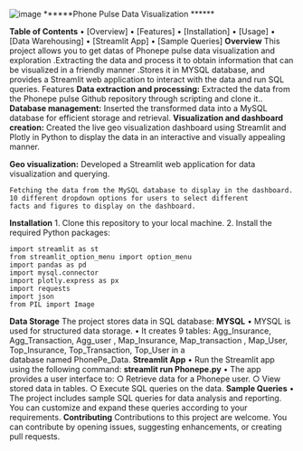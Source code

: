 ![image](https://github.com/Anusuyakaliyaperumal/Phonepe-Data/assets/155943453/e4f1e0fb-3119-45c9-a4cc-06cd50510c95)
******Phone Pulse Data Visualization ******

**Table of Contents**
	• [Overview]
	• [Features]
	• [Installation]
	• [Usage]
	• [Data Warehousing]
	• [Streamlit App]
	• [Sample Queries]
**Overview**
This project allows you to get datas of Phonepe pulse data visualization and exploration .Extracting the data  and process it to obtain information that can be visualized in a friendly manner .Stores it in MYSQL database, and provides a Streamlit web application to interact with the data and run SQL queries.
Features
**Data extraction and processing:**
	Extracted the  data from the Phonepe pulse Github repository through scripting and
	clone it..
**Database management:**
	Inserted the transformed data into a MySQL database for efficient storage and
	retrieval.
**Visualization and dashboard creation:**
	Created the live geo visualization dashboard using Streamlit and Plotly in Python
	to display the data in an interactive and visually appealing manner.
	
**Geo visualization:**
	Developed a Streamlit web application for data visualization and querying.
	
	Fetching the data from the MySQL database to display in the dashboard.
	10 different dropdown options for users to select different
	facts and figures to display on the dashboard.
**Installation**
	1. Clone this repository to your local machine.
	2. Install the required Python packages:
	
	import streamlit as st
	from streamlit_option_menu import option_menu
	import pandas as pd
	import mysql.connector
	import plotly.express as px
	import requests
	import json
	from PIL import Image
	
**Data Storage**
The project stores data in SQL database:
**MYSQL**
	• MYSQL is used for structured data storage.
	• It creates  9 tables:  Agg_Insurance,  Agg_Transaction,  Agg_user , Map_Insurance, Map_transaction , Map_User, Top_Insurance, Top_Transaction, Top_User in a 	 
  	 database named PhonePe_Data.
**Streamlit App**
	• Run the Streamlit app using the following command:
**streamlit run Phonepe.py**
	• The app provides a user interface to:
		○ Retrieve data for a Phonepe user.
		○ View stored data in tables.
		○ Execute SQL queries on the data.
**Sample Queries**
	• The project includes sample SQL queries for data analysis and reporting. You can customize and expand these queries according to your requirements.
**Contributing**
Contributions to this project are welcome. You can contribute by opening issues, suggesting enhancements, or creating pull requests.
